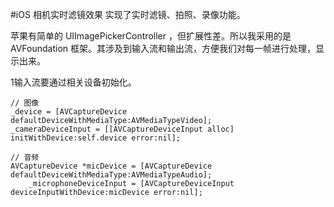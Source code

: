 #iOS 相机实时滤镜效果
实现了实时滤镜、拍照、录像功能。

苹果有简单的 UIImagePickerController ，但扩展性差。所以我采用的是 AVFoundation 框架。其涉及到输入流和输出流，方便我们对每一帧进行处理，显示出来。

1输入流要通过相关设备初始化。
    
    // 图像
    _device = [AVCaptureDevice defaultDeviceWithMediaType:AVMediaTypeVideo];
    _cameraDeviceInput = [[AVCaptureDeviceInput alloc] initWithDevice:self.device error:nil];

    // 音频
    AVCaptureDevice *micDevice = [AVCaptureDevice defaultDeviceWithMediaType:AVMediaTypeAudio];
        _microphoneDeviceInput = [AVCaptureDeviceInput deviceInputWithDevice:micDevice error:nil];
